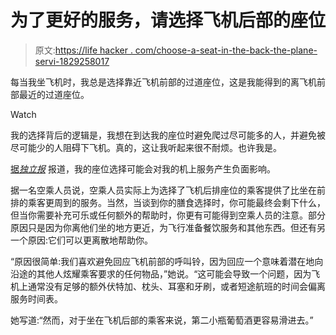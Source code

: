 # 为了更好的服务，请选择飞机后部的座位

> 原文:[https://life hacker . com/choose-a-seat-in-the-back-the-plane-servi-1829258017](https://lifehacker.com/choose-a-seat-in-the-back-of-the-plane-for-better-servi-1829258017)

每当我坐飞机时，我总是选择靠近飞机前部的过道座位，这是我能得到的离飞机前部最近的过道座位。

Watch

我的选择背后的逻辑是，我想在到达我的座位时避免爬过尽可能多的人，并避免被尽可能少的人阻碍下飞机。真的，这让我听起来很不耐烦。也许我是。

[据*独立报*](https://www.independent.co.uk/travel/travel-hacks-flight-attendants-stewards-tips-advice-flying-planes-a8284776.html) 报道，我的座位选择可能会对我的机上服务产生负面影响。

据一名空乘人员说，空乘人员实际上为选择了飞机后排座位的乘客提供了比坐在前排的乘客更周到的服务。当然，当谈到你的膳食选择时，你可能最终会剩下什么，但当你需要补充可乐或任何额外的帮助时，你更有可能得到空乘人员的注意。部分原因只是因为你离他们坐的地方更近，为飞行准备餐饮服务和其他东西。但还有另一个原因:它们可以更离散地帮助你。

“原因很简单:我们喜欢避免回应飞机前部的呼叫铃，因为回应一个意味着潜在地向沿途的其他人炫耀乘客要求的任何物品，”她说。“这可能会导致一个问题，因为飞机上通常没有足够的额外伏特加、枕头、耳塞和牙刷，或者短途航班的时间会偏离服务时间表。

她写道:“然而，对于坐在飞机后部的乘客来说，第二小瓶葡萄酒更容易滑进去。”